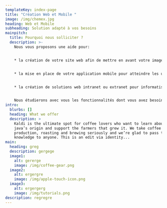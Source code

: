 ```yaml
---
templateKey: index-page
title: "Création Web et Mobile "
image: /img/chemex.jpg
heading: Web et Mobile
subheading: Solution adapté à vos besoins
mainpitch:
  title: Pourquoi nous solliciter ?
  description: >-
    Nous vous proposons une aide pour:


    * la création de votre site web afin de mettre en avant votre image et de proposer vos services au plus grand nombre.


    * la mise en place de votre application mobile pour atteindre les utilisateurs mobiles et avoir un accès simplifié à vos fonctionnalités.


    * la création de solutions web intranet ou extranet pour informatiser votre gestion interne.


    Nous étudierons avec vous les fonctionnalités dont vous avez besoin pour vous aider dans votre projet.
intro:
  blurbs: []
  heading: What we offer
  description: >
    Kaldi is the ultimate spot for coffee lovers who want to learn about their
    java’s origin and support the farmers that grew it. We take coffee
    production, roasting and brewing seriously and we’re glad to pass that
    knowledge to anyone. This is an edit via identity...
main:
  heading: greg
  description: gergege
  image1:
    alt: gererge
    image: /img/coffee-gear.png
  image2:
    alt: ergergre
    image: /img/apple-touch-icon.png
  image3:
    alt: ergergerg
    image: /img/tutorials.png
description: regregre
---
```


